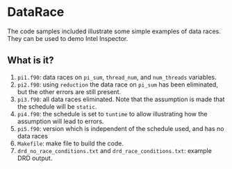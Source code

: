 # DataRace
The code samples included illustrate some simple examples of data races.
They can be used to demo Intel Inspector.

## What is it?
1. `pi1.f90`: data races on `pi_sum`, `thread_num`, and `num_threads`
    variables.
1. `pi2.f90`: using `reduction` the data race on `pi_sum` has been
    eliminated, but the other errors are still present.
1. `pi3.f90`: all data races eliminated.  Note that the assumption is made
    that the schedule will be `static`.
1. `pi4.f90`: the schedule is set to `tuntime` to allow illustrating how
    the assumption will lead to errors.
1. `pi5.f90`: version which is independent of the schedule used, and has
    no data races
1. `Makefile`: make file to build the code.
1. `drd_no_race_conditions.txt` and `drd_race_conditions.txt`: example DRD
    output.
